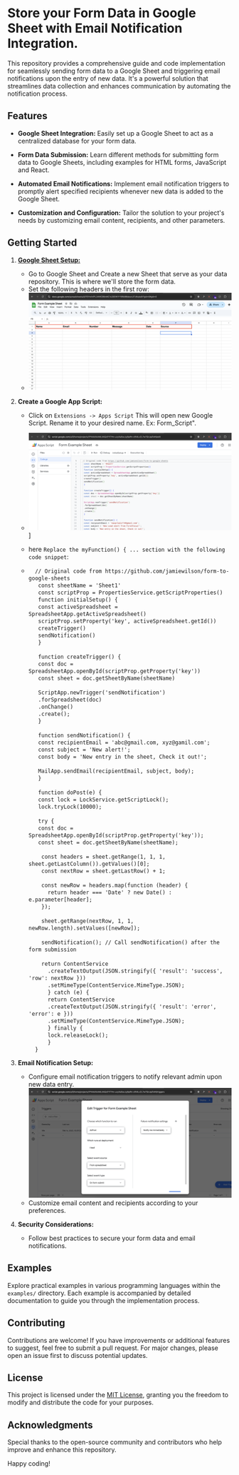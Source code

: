 # Store your Form Data in Google Sheet with Email Notification Integration.

This repository provides a comprehensive guide and code implementation for seamlessly sending form data to a Google Sheet and triggering email notifications upon the entry of new data. It's a powerful solution that streamlines data collection and enhances communication by automating the notification process.

## Features

- **Google Sheet Integration:** Easily set up a Google Sheet to act as a centralized database for your form data.

- **Form Data Submission:** Learn different methods for submitting form data to Google Sheets, including examples for HTML forms, JavaScript and React.

- **Automated Email Notifications:** Implement email notification triggers to promptly alert specified recipients whenever new data is added to the Google Sheet.

- **Customization and Configuration:** Tailor the solution to your project's needs by customizing email content, recipients, and other parameters.

## Getting Started

1. [ **Google Sheet Setup:**](https://docs.google.com/spreadsheets/create)

   - Go to Google Sheet and Create a new Sheet that serve as your data repository. This is where we'll store the form data.
   - Set the following headers in the first row:
   - ![Header Example](/assets/headers_example.png)

2. **Create a Google App Script:**

   - Click on `Extensions -> Apps Script` This will open new Google Script. Rename it to your desired name. Ex: Form_Script".
   - ![Extension Navigating](/assets/appScript_example.png)]

   - here `Replace the myFunction() { ... section with the following code snippet`:
   -       // Original code from https://github.com/jamiewilson/form-to-google-sheets  
            const sheetName = 'Sheet1'
            const scriptProp = PropertiesService.getScriptProperties()
            function initialSetup() {
            const activeSpreadsheet = SpreadsheetApp.getActiveSpreadsheet()
            scriptProp.setProperty('key', activeSpreadsheet.getId())
            createTrigger()
            sendNotification()
            }

            function createTrigger() {
            const doc = SpreadsheetApp.openById(scriptProp.getProperty('key'))
            const sheet = doc.getSheetByName(sheetName)
            
            ScriptApp.newTrigger('sendNotification')
            .forSpreadsheet(doc)
            .onChange()
            .create();
            }

            function sendNotification() {
            const recipientEmail = 'abc@gmail.com, xyz@gamil.com';
            const subject = 'New alert!';
            const body = 'New entry in the sheet, Check it out!';
            
            MailApp.sendEmail(recipientEmail, subject, body);
            }
            
            function doPost(e) {
            const lock = LockService.getScriptLock();
            lock.tryLock(10000);
            
            try {
            const doc = SpreadsheetApp.openById(scriptProp.getProperty('key'));
            const sheet = doc.getSheetByName(sheetName);

             const headers = sheet.getRange(1, 1, 1, sheet.getLastColumn()).getValues()[0];
             const nextRow = sheet.getLastRow() + 1;

             const newRow = headers.map(function (header) {
               return header === 'Date' ? new Date() : e.parameter[header];
             });

             sheet.getRange(nextRow, 1, 1, newRow.length).setValues([newRow]);
         
             sendNotification(); // Call sendNotification() after the form submission
         
             return ContentService
               .createTextOutput(JSON.stringify({ 'result': 'success', 'row': nextRow }))
               .setMimeType(ContentService.MimeType.JSON);
               } catch (e) {
               return ContentService
               .createTextOutput(JSON.stringify({ 'result': 'error', 'error': e }))
               .setMimeType(ContentService.MimeType.JSON);
               } finally {
               lock.releaseLock();
               }
           }



4. **Email Notification Setup:**

   - Configure email notification triggers to notify relevant admin upon new data entry.
    ![Header Example](/assets/notificationTrigger_example.png)
   - Customize email content and recipients according to your preferences.

5. **Security Considerations:**
   - Follow best practices to secure your form data and email notifications.

## Examples

Explore practical examples in various programming languages within the `examples/` directory. Each example is accompanied by detailed documentation to guide you through the implementation process.

## Contributing

Contributions are welcome! If you have improvements or additional features to suggest, feel free to submit a pull request. For major changes, please open an issue first to discuss potential updates.

## License

This project is licensed under the [MIT License](LICENSE), granting you the freedom to modify and distribute the code for your purposes.

## Acknowledgments

Special thanks to the open-source community and contributors who help improve and enhance this repository.

Happy coding!
